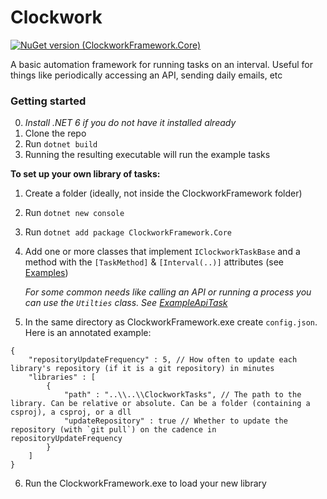# Clockwork

[![NuGet version (ClockworkFramework.Core)](https://img.shields.io/nuget/v/ClockworkFramework.Core.svg?style=flat-square)](https://www.nuget.org/packages/ClockworkFramework.Core/)

A basic automation framework for running tasks on an interval. Useful for things like periodically accessing an API, sending daily emails, etc

### Getting started

0. *Install .NET 6 if you do not have it installed already*
1. Clone the repo
2. Run `dotnet build`
3. Running the resulting executable will run the example tasks

**To set up your own library of tasks:**
1. Create a folder (ideally, not inside the ClockworkFramework folder)
2. Run `dotnet new console`
3. Run `dotnet add package ClockworkFramework.Core`
4. Add one or more classes that implement `IClockworkTaskBase` and a method with the `[TaskMethod]` & `[Interval(..)]` attributes (see [Examples](https://github.com/derekantrican/ClockworkFramework/tree/master/ClockworkFramework/Examples))

    *For some common needs like calling an API or running a process you can use the `Utilties` class. See [ExampleApiTask](https://github.com/derekantrican/ClockworkFramework/blob/master/ClockworkFramework/Examples/ExampleApiTask.cs)*

5. In the same directory as ClockworkFramework.exe create `config.json`. Here is an annotated example:

```jsonc
{
    "repositoryUpdateFrequency" : 5, // How often to update each library's repository (if it is a git repository) in minutes
    "libraries" : [
        {
            "path" : "..\\..\\ClockworkTasks", // The path to the library. Can be relative or absolute. Can be a folder (containing a csproj), a csproj, or a dll
            "updateRepository" : true // Whether to update the repository (with `git pull`) on the cadence in repositoryUpdateFrequency
        }
    ]
}
```

6. Run the ClockworkFramework.exe to load your new library
